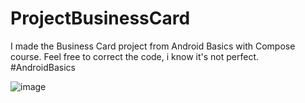 ﻿# ProjectBusinessCard
I made the Business Card project from Android Basics with Compose course. Feel free to correct the code, i know it's not perfect. #AndroidBasics

![image](https://github.com/beringin2017/BusinessCard/assets/43964202/dabaf03b-68c0-457c-be73-def67f9ddf30)
